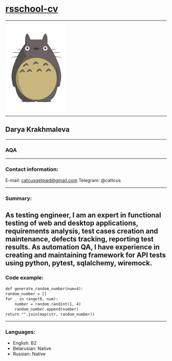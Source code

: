 # [rsschool-cv](https://github.com/catcustest/rsschool-cv)

-----------
![](image.jpeg)

-----------
## Darya Krakhmaleva

-----------
### AQA

-----------
### Contact information:

E-mail: catcusgetpwd@gmail.com
Telegram: @cattcus

-----------
### Summary:

As testing engineer, I am an expert in functional testing of web and desktop applications, requirements analysis, 
test cases creation and maintenance, defects tracking, reporting test results. 
As automation QA, I have experience in creating and maintaining framework for API tests using python, pytest, sqlalchemy, wiremock.
-----------
### Code example:

    def generate_random_number(num=4):
    random_number = []
    for _ in range(0, num):
        number = random.randint(1, 4)
        random_number.append(number)
    return "".join(map(str, random_number))

-----------
### Languages:

   - English: B2
   - Belarusian: Native
   - Russian: Native

